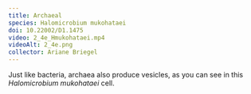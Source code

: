 ```yaml
---
title: Archaeal
species: Halomicrobium mukohataei 
doi: 10.22002/D1.1475
video: 2_4e_Hmukohataei.mp4
videoAlt: 2_4e.png
collector: Ariane Briegel
---
```


Just like bacteria, archaea also produce vesicles, as you can see in this *Halomicrobium mukohataei* cell.

